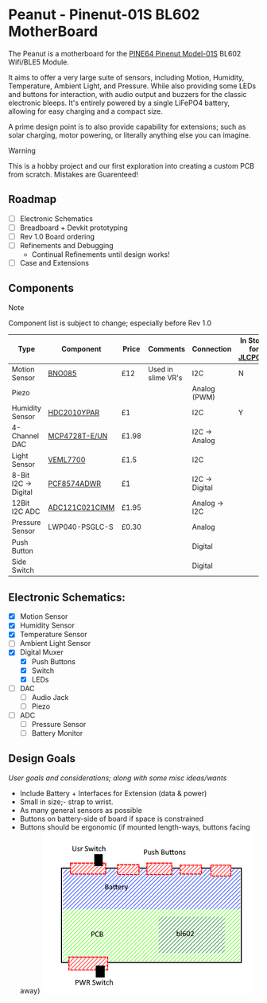 # Peanut - Pinenut-01S BL602 MotherBoard

The Peanut is a motherboard for the [PINE64 Pinenut Model-01S](https://pine64.com/product/pinenut-model01s-wifi-ble5-module/) BL602 Wifi/BLE5 Module.

It aims to offer a very large suite of sensors, including Motion, Humidity, Temperature, Ambient Light, and Pressure. While also providing some LEDs and buttons for interaction, with audio output and buzzers for the classic electronic bleeps. It's entirely powered by a single LiFePO4 battery, allowing for easy charging and a compact size.

A prime design point is to also provide capability for extensions; such as solar charging, motor powering, or literally anything else you can imagine.


> [!WARNING]
> This is a hobby project and our first exploration into creating a custom PCB from scratch. Mistakes are Guarenteed!

## Roadmap

- [ ] Electronic Schematics
- [ ] Breadboard + Devkit prototyping
- [ ] Rev 1.0 Board ordering
- [ ] Refinements and Debugging
	- Continual Refinements until design works!
- [ ] Case and Extensions

## Components

> [!NOTE]
> Component list is subject to change; especially before Rev 1.0


| Type                 | Component                                                                                                                     | Price | Comments           | Connection     | In Stock for [JLCPCB](jlcpcb.com/parts)? |
| -------------------- | ----------------------------------------------------------------------------------------------------------------------------- | ----- | ------------------ | -------------- | ---------------------------------------- |
| Motion Sensor        | [BNO085](https://www.digikey.co.uk/en/products/detail/ceva-technologies-inc/BNO085/9445940)                                   | £12   | Used in slime VR's | I2C            | N                                        |
| Piezo                |                                                                                                                               |       |                    | Analog (PWM)   |                                          |
| Humidity Sensor      | [HDC2010YPAR](https://www.lcsc.com/product-detail/Temperature-and-Humidity-Sensor_Texas-Instruments-HDC2010YPAR_C477922.html) | £1    |                    | I2C            | Y                                         |
| 4-Channel DAC        | [MCP4728T-E/UN](https://www.digikey.co.uk/en/products/detail/microchip-technology/MCP4728T-E-UN/2126093)                      | £1.98 |                    | I2C -> Analog  |                                          |
| Light Sensor         | [VEML7700](https://www.digikey.co.uk/en/products/detail/vishay-semiconductor-opto-division/VEML7700-TR/5820243)               | £1.5  |                    | I2C            |                                          |
| 8-Bit I2C -> Digital | [PCF8574ADWR](https://www.digikey.co.uk/en/products/detail/texas-instruments/PCF8574ADWR/484754)                              | £1    |                    | I2C -> Digital |                                          |
| 12Bit I2C ADC        | [ADC121C021CIMM](https://www.digikey.co.uk/en/products/detail/texas-instruments/ADC121C021CIMM-NOPB/2075626)                  | £1.95 |                    | Analog -> I2C  |                                          |
| Pressure Sensor      | LWP040-PSGLC-S                                                                                                                | £0.30 |                    | Analog         |                                          |
| Push Button          |                                                                                                                               |       |                    | Digital        |                                          |
| Side Switch          |                                                                                                                               |       |                    | Digital        |                                          |


## Electronic Schematics:

- [x] Motion Sensor
- [x] Humidity Sensor
- [x] Temperature Sensor
- [ ] Ambient Light Sensor
- [x] Digital Muxer
	- [x] Push Buttons
	- [x] Switch
	- [x] LEDs
- [ ] DAC
	- [ ] Audio Jack
	- [ ] Piezo
- [ ] ADC
	- [ ] Pressure Sensor
	- [ ] Battery Monitor

## Design Goals

*User goals and considerations; along with some misc ideas/wants*
- Include Battery + Interfaces for Extension (data & power)
- Small in size;- strap to wrist.
- As many general sensors as possible
- Buttons on battery-side of board if space is constrained
- Buttons should be ergonomic (if mounted length-ways, buttons facing away) 
![](doc/img/quick-sketch-buttons.png)
